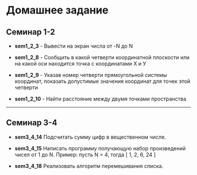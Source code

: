# Домашнее задание

## Семинар 1-2
+ **sem1_2_3** - Вывести на экран числа от -N до N

+ **sem1_2_8** - Сообщить в какой четверти координатной плоскости или на какой оси находится точка с координатами Х и У 

+ **sem1_2_9** - Указав номер четверти прямоугольной системы координат, показать допустимые значения координат для точек этой четверти

+ **sem1_2_10** - Найти расстояние между двумя точками пространства

___
## Семинар 3-4
+ **sem3_4_14** Подсчитать сумму цифр в вещественном числе.

+ **sem3_4_15** Написать программу получающую набор произведений чисел от 1 до N. Пример: пусть N = 4, тогда
[ 1, 2, 6, 24 ]

+ **sem3_4_18** Реализовать алгоритм перемешивания списка. 
